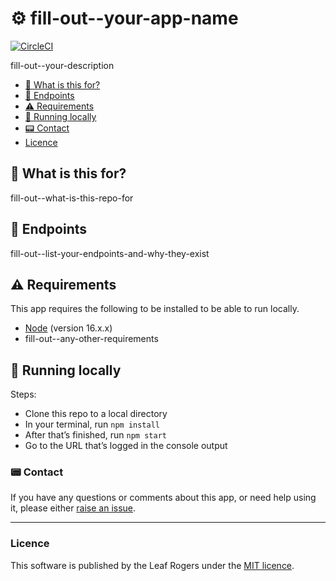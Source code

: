 # :gear: fill-out--your-app-name

[![CircleCI](https://circleci.com/gh/leafrogers/fill-out--your-app-name.svg?style=svg)](https://circleci.com/gh/leafrogers/fill-out--your-app-name)

fill-out--your-description

- [:thinking: What is this for?](#thinking-what-is-this-for)
- [:dart: Endpoints](#dart-endpoints)
- [:warning: Requirements](#warning-requirements)
- [:running: Running locally](#running-running-locally)
- [:pager: Contact](#pager-contact)
- [Licence](#licence)

## :thinking: What is this for?

fill-out--what-is-this-repo-for

## :dart: Endpoints

fill-out--list-your-endpoints-and-why-they-exist

## :warning: Requirements

This app requires the following to be installed to be able to run locally.

- [Node](https://www.nodejs.org) (version 16.x.x)
- fill-out--any-other-requirements

## :running: Running locally

Steps:

- Clone this repo to a local directory
- In your terminal, run `npm install`
- After that’s finished, run `npm start`
- Go to the URL that’s logged in the console output

### :pager: Contact

If you have any questions or comments about this app, or need help using it,
please either [raise an issue](https://github.com/leafrogers/fill-out--your-app-name/issues).

---

### Licence

This software is published by the Leaf Rogers under the [MIT licence](http://opensource.org/licenses/MIT).

